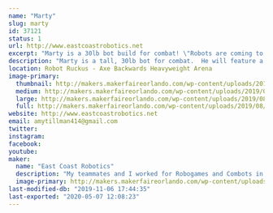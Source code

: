 ```yaml
---
name: "Marty"
slug: marty
id: 37121
status: 1
url: http://www.eastcoastrobotics.net
excerpt: "Marty is a 30lb bot build for combat! \"Robots are coming to take our jobs!\" Marty used to be a humble cart collector at the local grocery store but now bigger and smarter robots have come to take his job and he wants revenge for the little guy!"
description: "Marty is a tall, 30lb bot for combat.  He will feature a lifter and exceptional mobility for his size.  Inspired by the post-apocalyptic shopping cart collectors from Target and Grocery stores.  His height an big eyes will surely be a crowd-pleaser :) We are very excited to bring this bot out into the world for the first time!"
location: Robot Ruckus - Axe Backwards Heavyweight Arena
image-primary:
  thumbnail: http://makers.makerfaireorlando.com/wp-content/uploads/2019/08/marty-Headshot-1-150x150.jpg
  medium: http://makers.makerfaireorlando.com/wp-content/uploads/2019/08/marty-Headshot-1-300x159.jpg
  large: http://makers.makerfaireorlando.com/wp-content/uploads/2019/08/marty-Headshot-1-1024x543.jpg
  full: http://makers.makerfaireorlando.com/wp-content/uploads/2019/08/marty-Headshot-1.jpg
website: http://www.eastcoastrobotics.net
email: amytillman414@gmail.com
twitter: 
instagram: 
facebook: 
youtube: 
maker:
  name: "East Coast Robotics"
  description: "My teammates and I worked for Robogames and Combots in the Bay Area for 14 years (pitrunner, arena builders, arena wranglers, safety crew and head judge) we work the Winter Challenge in Brazil and competed in Battlebots with a 60lb bot 2000-2004 and I am currently one of the fabricators, pit crew as well as transport drone driver for Tombstone in Battlebots.  Our team, East Coast Robotics, led by two of our lead designers/fabricators: Michael Thombs and Steve Rys, even introduced airborne combat to the arena in 2013 on Discovery's \"Killer Robots\" with a quadcopter style flame-shooting bot!  We are educators and always looking for opportunities to bring something new and creative (and fun) to the sport mainly to expose the youngsters to just how exciting engineering is when it collides with creativity :)"
  image-primary: http://makers.makerfaireorlando.com/wp-content/uploads/2019/08/mauler5150-1024x1024.jpg
last-modified-db: "2019-11-06 17:44:35"
last-exported: "2020-05-07 12:08:23"
---
```


